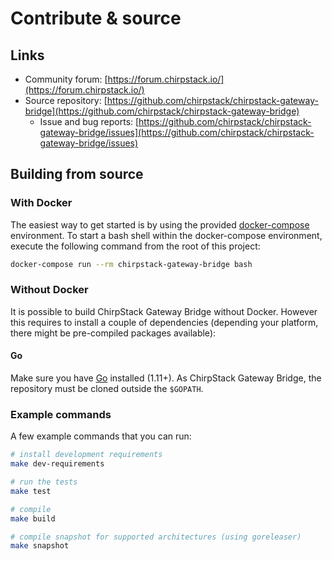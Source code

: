# Contribute & source

## Links

- Community forum: [https://forum.chirpstack.io/](https://forum.chirpstack.io/)
- Source repository: [https://github.com/chirpstack/chirpstack-gateway-bridge](https://github.com/chirpstack/chirpstack-gateway-bridge)
  - Issue and bug reports: [https://github.com/chirpstack/chirpstack-gateway-bridge/issues](https://github.com/chirpstack/chirpstack-gateway-bridge/issues)

## Building from source

### With Docker

The easiest way to get started is by using the provided 
[docker-compose](https://docs.docker.com/compose/) environment. To start a bash
shell within the docker-compose environment, execute the following command from
the root of this project:

```bash
docker-compose run --rm chirpstack-gateway-bridge bash
```

### Without Docker

It is possible to build ChirpStack Gateway Bridge without Docker. However this requires
to install a couple of dependencies (depending your platform, there might be
pre-compiled packages available):

#### Go

Make sure you have [Go](https://golang.org/) installed (1.11+). As
ChirpStack Gateway Bridge, the repository must be cloned outside the `$GOPATH`.

### Example commands

A few example commands that you can run:

```bash
# install development requirements
make dev-requirements

# run the tests
make test

# compile
make build

# compile snapshot for supported architectures (using goreleaser)
make snapshot
```
